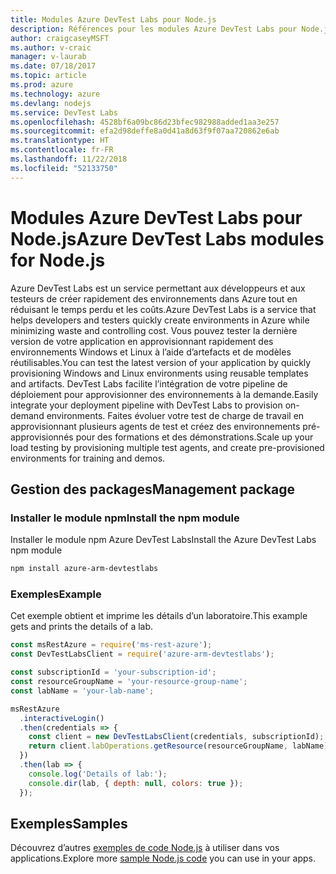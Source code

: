 ```yaml
---
title: Modules Azure DevTest Labs pour Node.js
description: Références pour les modules Azure DevTest Labs pour Node.js
author: craigcaseyMSFT
ms.author: v-craic
manager: v-laurab
ms.date: 07/18/2017
ms.topic: article
ms.prod: azure
ms.technology: azure
ms.devlang: nodejs
ms.service: DevTest Labs
ms.openlocfilehash: 4528bf6a09bc86d23bfec982988added1aa3e257
ms.sourcegitcommit: efa2d98deffe8a0d41a8d63f9f07aa720862e6ab
ms.translationtype: HT
ms.contentlocale: fr-FR
ms.lasthandoff: 11/22/2018
ms.locfileid: "52133750"
---
```

# <a name="azure-devtest-labs-modules-for-nodejs"></a><span data-ttu-id="14f97-103">Modules Azure DevTest Labs pour Node.js</span><span class="sxs-lookup"><span data-stu-id="14f97-103">Azure DevTest Labs modules for Node.js</span></span>

<span data-ttu-id="14f97-104">Azure DevTest Labs est un service permettant aux développeurs et aux testeurs de créer rapidement des environnements dans Azure tout en réduisant le temps perdu et les coûts.</span><span class="sxs-lookup"><span data-stu-id="14f97-104">Azure DevTest Labs is a service that helps developers and testers quickly create environments in Azure while minimizing waste and controlling cost.</span></span> <span data-ttu-id="14f97-105">Vous pouvez tester la dernière version de votre application en approvisionnant rapidement des environnements Windows et Linux à l’aide d’artefacts et de modèles réutilisables.</span><span class="sxs-lookup"><span data-stu-id="14f97-105">You can test the latest version of your application by quickly provisioning Windows and Linux environments using reusable templates and artifacts.</span></span> <span data-ttu-id="14f97-106">DevTest Labs facilite l’intégration de votre pipeline de déploiement pour approvisionner des environnements à la demande.</span><span class="sxs-lookup"><span data-stu-id="14f97-106">Easily integrate your deployment pipeline with DevTest Labs to provision on-demand environments.</span></span> <span data-ttu-id="14f97-107">Faites évoluer votre test de charge de travail en approvisionnant plusieurs agents de test et créez des environnements pré-approvisionnés pour des formations et des démonstrations.</span><span class="sxs-lookup"><span data-stu-id="14f97-107">Scale up your load testing by provisioning multiple test agents, and create pre-provisioned environments for training and demos.</span></span>

## <a name="management-package"></a><span data-ttu-id="14f97-108">Gestion des packages</span><span class="sxs-lookup"><span data-stu-id="14f97-108">Management package</span></span>

### <a name="install-the-npm-module"></a><span data-ttu-id="14f97-109">Installer le module npm</span><span class="sxs-lookup"><span data-stu-id="14f97-109">Install the npm module</span></span>

<span data-ttu-id="14f97-110">Installer le module npm Azure DevTest Labs</span><span class="sxs-lookup"><span data-stu-id="14f97-110">Install the Azure DevTest Labs npm module</span></span>

```bash
npm install azure-arm-devtestlabs
```

### <a name="example"></a><span data-ttu-id="14f97-111">Exemples</span><span class="sxs-lookup"><span data-stu-id="14f97-111">Example</span></span>

<span data-ttu-id="14f97-112">Cet exemple obtient et imprime les détails d’un laboratoire.</span><span class="sxs-lookup"><span data-stu-id="14f97-112">This example gets and prints the details of a lab.</span></span>

```javascript
const msRestAzure = require('ms-rest-azure');
const DevTestLabsClient = require('azure-arm-devtestlabs');

const subscriptionId = 'your-subscription-id';
const resourceGroupName = 'your-resource-group-name';
const labName = 'your-lab-name';

msRestAzure
  .interactiveLogin()
  .then(credentials => {
    const client = new DevTestLabsClient(credentials, subscriptionId);
    return client.labOperations.getResource(resourceGroupName, labName);
  })
  .then(lab => {
    console.log('Details of lab:');
    console.dir(lab, { depth: null, colors: true });
  });
```

## <a name="samples"></a><span data-ttu-id="14f97-113">Exemples</span><span class="sxs-lookup"><span data-stu-id="14f97-113">Samples</span></span>

<span data-ttu-id="14f97-114">Découvrez d’autres [exemples de code Node.js](https://azure.microsoft.com/resources/samples/?platform=nodejs) à utiliser dans vos applications.</span><span class="sxs-lookup"><span data-stu-id="14f97-114">Explore more [sample Node.js code](https://azure.microsoft.com/resources/samples/?platform=nodejs) you can use in your apps.</span></span>
